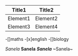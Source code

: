 Title1|Title2
------|-------
Element1|Element2
Element3|Element4

-[]maths
-[x]english
-[]biology


_Sanela_
__Sanela__
__*Sanela*__
~Sanela~


